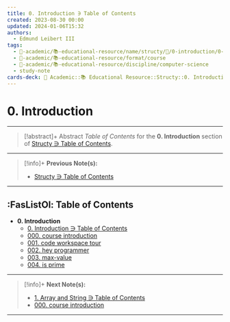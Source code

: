 ```yaml
---
title: 0. Introduction ∋ Table of Contents
created: 2023-08-30 00:00
updated: 2024-01-06T15:32
authors:
  - Edmund Leibert III
tags:
  - 🔴-academic/📚-educational-resource/name/structy/🔖/0-introduction/0-introduction-∋-table-of-contents
  - 🔴-academic/📚-educational-resource/format/course
  - 🔴-academic/📚-educational-resource/discipline/computer-science
  - study-note
cards-deck: 🔴 Academic::📚 Educational Resource::Structy::0. Introduction::0. Introduction ∋ Table of Contents
---
```


# 0. Introduction

---

> [!abstract]+ Abstract 
> _Table of Contents_ for the **0. Introduction** section of [Structy ∋ Table of Contents](the-vault/src/🔴%20Academic/📚%20Educational%20Resource/Structy/Structy%20∋%20Table%20of%20Contents.md).

---

> [!info]+ 
> **Previous Note(s):**
> - [Structy ∋ Table of Contents](the-vault/src/🔴%20Academic/📚%20Educational%20Resource/Structy/Structy%20∋%20Table%20of%20Contents.md)

---

## :FasListOl: Table of Contents

- **0. Introduction**
	- [0. Introduction ∋ Table of Contents](the-vault/src/🔴%20Academic/📚%20Educational%20Resource/Structy/0.%20Introduction/0.%20Introduction%20∋%20Table%20of%20Contents.md)
	- [000. course introduction](the-vault/src/🔴%20Academic/📚%20Educational%20Resource/Structy/0.%20Introduction/000.%20course%20introduction.md)
	- [001. code workspace tour](the-vault/src/🔴%20Academic/📚%20Educational%20Resource/Structy/0.%20Introduction/001.%20code%20workspace%20tour.md)
	- [002. hey programmer](the-vault/src/🔴%20Academic/📚%20Educational%20Resource/Structy/0.%20Introduction/002.%20hey%20programmer.md)
	- [003. max-value](the-vault/src/🔴%20Academic/📚%20Educational%20Resource/Structy/0.%20Introduction/003.%20max-value.md)
	- [004. is prime](the-vault/src/🔴%20Academic/📚%20Educational%20Resource/Structy/0.%20Introduction/004.%20is%20prime.md)

---

> [!info]+ 
> **Next Note(s):**
> - [1. Array and String ∋ Table of Contents](the-vault/src/🔴%20Academic/📚%20Educational%20Resource/Structy/1.%20Array%20and%20String/1.%20Array%20and%20String%20∋%20Table%20of%20Contents.md)
> - [000. course introduction](the-vault/src/🔴%20Academic/📚%20Educational%20Resource/Structy/0.%20Introduction/000.%20course%20introduction.md)
---
